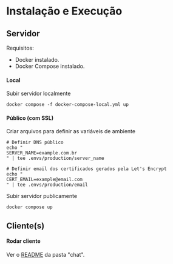 # Instalação e Execução

## Servidor

Requisitos:
* Docker instalado.
* Docker Compose instalado.

#### Local

Subir servidor localmente
```
docker compose -f docker-compose-local.yml up
```

#### Público (com SSL)

Criar arquivos para definir as variáveis de ambiente

```
# Definir DNS público
echo "
SERVER_NAME=example.com.br
" | tee .envs/production/server_name

# Definir email dos certificados gerados pela Let's Encrypt
echo "
CERT_EMAIL=example@email.com
" | tee .envs/production/email
```

Subir servidor publicamente

```
docker compose up
```

## Cliente(s)

#### Rodar cliente

Ver o [README](chat/README.md) da pasta "chat".

